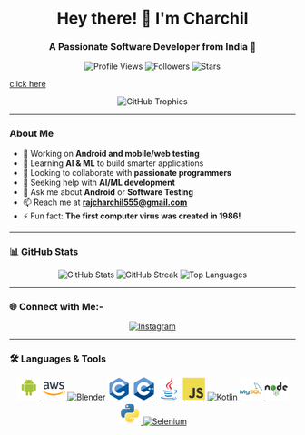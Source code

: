 <h1 align="center">Hey there! 👋 I'm Charchil</h1>
<h3 align="center">A Passionate Software Developer from India 🚀</h3>

<p align="center">
  <img src="https://komarev.com/ghpvc/?username=rajcharchil&label=Profile%20views&color=blue&style=plastic" alt="Profile Views" />
  <img src="https://img.shields.io/github/followers/rajcharchil?label=Followers" alt="Followers" />
  <img src="https://img.shields.io/github/stars/rajcharchil?label=Stars" alt="Stars" />
</p>

<a href = "hms-mern.vercel.app/"> click here </a>

<p align="center">
  <img src="https://github-profile-trophy.vercel.app/?username=rajcharchil&theme=darkhub&no-frame=true&margin-w=15&margin-h=15" alt="GitHub Trophies" />
</p>

---

### About Me
- 🔭 Working on **Android and mobile/web testing**
- 🌱 Learning **AI & ML** to build smarter applications
- 👯 Looking to collaborate with **passionate programmers**
- 🤝 Seeking help with **AI/ML development**
- 💬 Ask me about **Android** or **Software Testing**
- 📫 Reach me at **rajcharchil555@gmail.com**
- ⚡ Fun fact: **The first computer virus was created in 1986!**

---

### 📊 GitHub Stats

<p align="center">
  <!-- GitHub Stats -->
  <img src="https://github-readme-stats.vercel.app/api?username=rajcharchil&show_icons=true&theme=radical&hide_border=true&bg_color=0D1117" alt="GitHub Stats" />
  
  <!-- GitHub Streak -->
 <img src="https://streak-stats.demolab.com?user=rajcharchil&theme=radical&hide_border=true&date_format=M%20j%5B%2C%20Y%5D" alt="GitHub Streak" />


  <!-- Top Languages -->
  <img src="https://github-readme-stats.vercel.app/api/top-langs/?username=rajcharchil&layout=compact&theme=radical&hide_border=true&bg_color=0D1117" alt="Top Languages" />
</p>

---

### 🌐 Connect with Me:-

<p align="center">
  <a href="https://instagram.com/charchil_cr11" target="blank"><img src="https://img.shields.io/badge/Instagram-%23E4405F.svg?&style=for-the-badge&logo=instagram&logoColor=white" alt="Instagram" /></a>
</p>

---

### 🛠️ Languages & Tools

<p align="center">
  <a href="https://developer.android.com" target="_blank" rel="noreferrer">
    <img src="https://raw.githubusercontent.com/devicons/devicon/master/icons/android/android-original-wordmark.svg" alt="Android" width="40" height="40"/>
  </a>
  <a href="https://aws.amazon.com" target="_blank" rel="noreferrer">
    <img src="https://raw.githubusercontent.com/devicons/devicon/master/icons/amazonwebservices/amazonwebservices-original-wordmark.svg" alt="AWS" width="40" height="40"/>
  </a>
  <a href="https://www.blender.org/" target="_blank" rel="noreferrer">
    <img src="https://download.blender.org/branding/community/blender_community_badge_white.svg" alt="Blender" width="40" height="40"/>
  </a>
  <a href="https://www.cprogramming.com/" target="_blank" rel="noreferrer">
    <img src="https://raw.githubusercontent.com/devicons/devicon/master/icons/c/c-original.svg" alt="C" width="40" height="40"/>
  </a>
  <a href="https://www.w3schools.com/cpp/" target="_blank" rel="noreferrer">
    <img src="https://raw.githubusercontent.com/devicons/devicon/master/icons/cplusplus/cplusplus-original.svg" alt="C++" width="40" height="40"/>
  </a>
  <a href="https://www.java.com" target="_blank" rel="noreferrer">
    <img src="https://raw.githubusercontent.com/devicons/devicon/master/icons/java/java-original.svg" alt="Java" width="40" height="40"/>
  </a>
  <a href="https://developer.mozilla.org/en-US/docs/Web/JavaScript" target="_blank" rel="noreferrer">
    <img src="https://raw.githubusercontent.com/devicons/devicon/master/icons/javascript/javascript-original.svg" alt="JavaScript" width="40" height="40"/>
  </a>
  <a href="https://kotlinlang.org" target="_blank" rel="noreferrer">
    <img src="https://www.vectorlogo.zone/logos/kotlinlang/kotlinlang-icon.svg" alt="Kotlin" width="40" height="40"/>
  </a>
  <a href="https://www.mysql.com/" target="_blank" rel="noreferrer">
    <img src="https://raw.githubusercontent.com/devicons/devicon/master/icons/mysql/mysql-original-wordmark.svg" alt="MySQL" width="40" height="40"/>
  </a>
  <a href="https://nodejs.org" target="_blank" rel="noreferrer">
    <img src="https://raw.githubusercontent.com/devicons/devicon/master/icons/nodejs/nodejs-original-wordmark.svg" alt="Node.js" width="40" height="40"/>
  </a>
  <a href="https://www.python.org" target="_blank" rel="noreferrer">
    <img src="https://raw.githubusercontent.com/devicons/devicon/master/icons/python/python-original.svg" alt="Python" width="40" height="40"/>
  </a>
  <a href="https://www.selenium.dev" target="_blank" rel="noreferrer">
    <img src="https://raw.githubusercontent.com/detain/svg-logos/780f25886640cef088af994181646db2f6b1a3f8/svg/selenium-logo.svg" alt="Selenium" width="40" height="40"/>
  </a>
</p>
